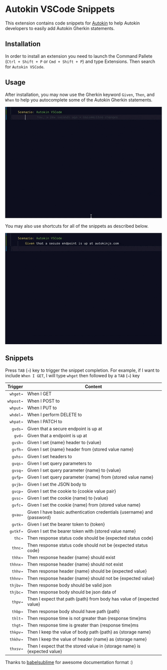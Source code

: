 # Autokin VSCode Snippets

This extension contains code snippets for [Autokin][autokin] to help Autokin developers to easily add Autokin Gherkin statements.

## Installation

In order to install an extension you need to launch the Command Pallete (`Ctrl + Shift + P` or `Cmd + Shift + P`) and type Extensions. Then search for `Autokin VSCode`.

## Usage
After installation, you may now use the Gherkin keyword `Given`, `Then`, and `When` to help you autocomplete some of the Autokin Gherkin statements. 

![Autokin VSCode Demo](images/autokin-vscode-autocomplete.gif)

You may also use shortcuts for all of the snippets as described below.

![Autokin VSCode Triggers](images/autokin-vscode-triggers.gif)

## Snippets

Press `TAB` (`→`) key to trigger the snippet completion. For example, if I want to include `When I GET`, I will type `whget` then followed by a `TAB` (`→`) key 

|  Trigger   | Content                                                                   |
| ---------: | ------------------------------------------------------------------------- |
|  `whget→`  | When I GET                                                                |
|  `whpost→` | When I POST to                                                            |
|  `whput→`  | When I PUT to                                                             |
|  `whdel→`  | When I perform DELETE to                                                  |
|  `whpat→`  | When I PATCH to                                                           |
|  `gvds→`   | Given that a secure endpoint is up at                                     |
|  `gvd→`    | Given that a endpoint is up at                                            |
|  `gvsh→`   | Given I set {name} header to {value}                                      |
|  `gvfh→`   | Given I set {name} header from {stored value name}                        |
|  `gvhs→`   | Given I set headers to                                                    |
|  `gvqs→`   | Given I set query parameters to                                           |
|  `gvsq→`   | Given I set query parameter {name} to {value}                             |
|  `gvfp→`   | Given I set query parameter {name} from {stored value name}               |
|  `gvjb→`   | Given I set the JSON body to                                              |
|  `gvcp→`   | Given I set the cookie to {cookie value pair}                             |
|  `gvsc→`   | Given I set the cookie {name} to {value}                                  |
|  `gvfc→`   | Given I set the cookie {name} from {stored value name}                    |
|  `gvau→`   | Given I have basic authentication credentials {username} and {password}   |
|  `gvtk→`   | Given I set the bearer token to {token}                                   |
|  `gvtkf→`  | Given I set the bearer token with {stored value name}                     |
|  `thc→`    | Then response status code should be {expected status code}                |
|  `thnc→`   | Then response status code should not be {expected status code}            |
|  `thhx→`   | Then response header {name} should exist                                  |
|  `thhnx→`  | Then response header {name} should not exist                              |
|  `thhv→`   | Then response header {name} should be {expected value}                    |
|  `thhnv→`  | Then response header {name} should not be {expected value}                |
|  `thjbv→`  | Then response body should be valid json                                   |
|  `thjbc→`  | Then response body should be json data of                                 |
|  `thpv→`   | Then I expect that path {path} from body has value of {expected value}    |
|  `thbp→`   | Then response body should have path {path}                                |
|  `thlt→`   | Then response time is not greater than {response time}ms                  |
|  `thgt→`   | Then response time is greater than {response time}ms                      |
|  `thkpv→`  | Then I keep the value of body path {path} as {storage name}               |
|  `thkhv→`  | Then I keep the value of header {name} as {storage name}                  |
|  `thxsv→`  | Then I expect that the stored value in {storage name} is {expected value} |        

Thanks to [babelsublime] for awesome documentation format :) 


[autokin]: http://autokinjs.com
[babelsublime]: https://github.com/babel/babel-sublime-snippets